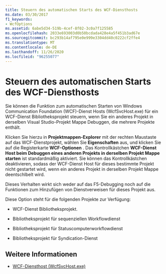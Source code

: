 ```yaml
---
title: Steuern des automatischen Starts des WCF-Diensthosts
ms.date: 03/30/2017
f1_keywords:
- WcfOptions
ms.assetid: 6abe5d34-519b-4cef-8f02-3c0a7f125585
ms.openlocfilehash: 2033e693003d0b50bcdada428e4a5f451b3ad67e
ms.sourcegitcommit: bc293b14af795e0e999e3304dd40c0222cf2ffe4
ms.translationtype: MT
ms.contentlocale: de-DE
ms.lasthandoff: 11/26/2020
ms.locfileid: "96255077"
---
```

# <a name="controlling-auto-launching-of-wcf-service-host"></a>Steuern des automatischen Starts des WCF-Diensthosts

Sie können die Funktion zum automatischen Starten von Windows Communication Foundation (WCF)-Dienst Hosts (WcfSvcHost.exe) für ein WCF-Dienst Bibliotheksprojekt steuern, wenn Sie ein anderes Projekt in derselben Visual Studio-Projekt Mappe Debuggen, die mehrere Projekte enthält.  
  
 Klicken Sie hierzu in **Projektmappen-Explorer** mit der rechten Maustaste auf das WCF-Dienstprojekt, wählen Sie **Eigenschaften** aus, und klicken Sie auf die Registerkarte **WCF-Optionen** . Das Kontrollkästchen **WCF-Dienst Host beim Debuggen eines anderen Projekts in derselben Projekt Mappe starten** ist standardmäßig aktiviert. Sie können das Kontrollkästchen deaktivieren, sodass der WCF-Dienst Host für dieses bestimmte Projekt nicht gestartet wird, wenn ein anderes Projekt in derselben Projekt Mappe deentschlbelt wird.  
  
 Dieses Verhalten wirkt sich weder auf das F5-Debugging noch auf die Funktionen zum Hinzufügen von Dienstverweisen für dieses Projekt aus.  
  
 Diese Option steht für die folgenden Projekte zur Verfügung:  
  
- WCF-Dienst Bibliotheksprojekt.  
  
- Bibliotheksprojekt für sequenziellen Workflowdienst  
  
- Bibliotheksprojekt für Statuscomputerworkflowdienst  
  
- Bibliotheksprojekt für Syndication-Dienst  
  
## <a name="see-also"></a>Weitere Informationen

- [WCF-Diensthost (WcfSvcHost.exe)](wcf-service-host-wcfsvchost-exe.md)
